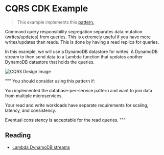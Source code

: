 # CQRS CDK Example

> This example implements this [pattern.](https://docs.aws.amazon.com/prescriptive-guidance/latest/modernization-data-persistence/cqrs-pattern.html)

Command query responsibility segregation separates data mutation (writes/updates) from queries. This is extremely useful if you have more writes/updates than reads. This is done by having a read replica for queries.

In this example, we will use a DynamoDB datastore for writes. A DynamoDB stream to then send data to a Lambda function that updates another DynamoDB datastore that holds the queries.

![CQRS Design Image](https://docs.aws.amazon.com/prescriptive-guidance/latest/modernization-data-persistence/images/enabling-diagram3.png)

"""
You should consider using this pattern if:

You implemented the database-per-service pattern and want to join data from multiple microservices.

Your read and write workloads have separate requirements for scaling, latency, and consistency.

Eventual consistency is acceptable for the read queries.
"""

## Reading

* [Lambda DynamoDB streams](https://docs.aws.amazon.com/lambda/latest/dg/with-ddb.html)